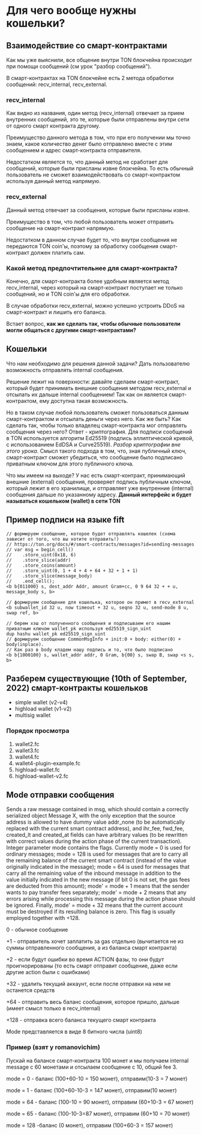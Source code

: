 # Для чего вообще нужны кошельки?

## Взаимодействие со смарт-контрактами

Как мы уже выяснили, все общение внутри TON блокчейна происходит при помощи сообщений (см урок "разбор
сообщений").

В смарт-контрактах на TON блокчейне есть 2 метода обработки сообщений: recv_internal, recv_external.

### recv_internal

Как видно из названия, один метод (recv_internal) отвечает за прием внутренних сообщений,
это те, которые были отправлены внутри сети от одного смарт контракта другому.

Преимущество данного метода в том, что при его получении мы точно знаем, какое количество денег
было отправлено вместе с этим сообщением и адрес смарт-контракта отправителя.

Недостатком является то, что данный метод не сработает для сообщений, которые были присланы извне
блокчейна.
То есть обычный пользователь не сможет взаимодействовать со смарт-контрактом используя данный метод
напрямую.

### recv_external

Данный метод отвечает за сообщения, которые были присланы извне.

Преимущество в том, что любой пользователь может отправить сообщение на смарт-контракт напрямую.

Недостатком в данном случае будет то, что внутри сообщения не передаются TON coin'ы,
поэтому за обработку сообщения смарт-контракт должен платить сам.

### Какой метод предпочтительнее для смарт-контракта?

Конечно, для смарт-контракта более удобным является метод recv_internal,
через который на смарт-контракт поступает не только сообщений, но и TON coin'ы для его обработки.

В случае обработки recv_external, можно успешно устроить DDoS на смарт-контракт и лишить его баланса.

Встает вопрос, **как же сделать так, чтобы обычные пользователи могли общаться с другими
смарт-контрактами?**

## Кошельки

Что нам необходимо для решения данной задачи? Дать пользователю возможность отправлять internal сообщения.

Решение лежит на поверхности: давайте сделаем смарт-контракт, который будет принимать
внешние сообщения методом recv_external и отсылать их дальше internal сообщением!
Так как он является смарт-контрактом, ему доступна такая возможность.

Но в таком случае любой пользователь сможет пользоваться данным смарт-контрактом и отсылать деньги через
него.
Как же быть? Как сделать так, чтобы только владелец смарт-контракта мог отправлять сообщения через него?
Ответ - криптография.
Для подписи сообщений в TON используется алгоритм Ed25519
(подпись эллиптической кривой, с использованием EdDSA и Curve25519).
*Разбор криптографии вне этого урока*. Смысл такого подхода в том, что, зная публичный ключ,
смарт-контракт сможет убедиться, что сообщение было подписано приватным ключом для этого публичного ключа.

Что мы имеем на выходе? У нас есть смарт-контракт, принимающий внешние (external) сообщения,
проверяет подпись публичным ключом, который лежит в его хранилище, и отправляет уже внутренние (internal)
сообщения дальше по указанному адресу. **Данный интерфейс и будет называться кошельком (wallet) в сети
TON**

## Пример подписи на языке fift

```
// формируем сообщение, которое будет отправлять кошелек (схема зависит от того, что вы хотите отправить!)
// https://ton.org/docs/#/smart-contracts/messages?id=sending-messages
// var msg = begin_cell()
//    .store_uint(0x18, 6)
//    .store_slice(addr)
//    .store_coins(amount)
//    .store_uint(0, 1 + 4 + 4 + 64 + 32 + 1 + 1)
//    .store_slice(message_body)
//    .end_cell();
<b b{011000} s, dest_addr Addr, amount Gram+cc, 0 9 64 32 + + u, message_body s, b>

// формируем сообщение для кошелька, которое он примет в recv_external
<b subwallet_id 32 u, now timeout + 32 u, seqno 32 u, send-mode 8 u, swap ref, b>

// берем хэш от полученного сообщения и подписываем его нашим приватным ключом wallet_pk используя ed25519_sign_uint
dup hashu wallet_pk ed25519_sign_uint
// формируем сообщение CommonMsgInfo + init:0 + body: either(0) + body(inplace). 
// Как раз в body кладем нашу подпись и то, что было подписано
<b b{1000100} s, wallet_addr addr, 0 Gram, b{00} s, swap B, swap <s s, b>  
```

## Разберем существующие (10th of September, 2022) смарт-контракты кошельков

- simple wallet (v2-v4)
- highload wallet (v1-v2)
- multisig wallet

### Порядок просмотра
1. wallet2.fc
2. wallet3.fc
3. wallet4.fc
4. wallet4-plugin-example.fc
5. highload-wallet.fc
6. highload-wallet-v2.fc

## Mode отправки сообщения
Sends a raw message contained in msg, which should contain a correctly serialized object Message X, 
with the only exception that the source address is allowed to have dummy value addr_none 
(to be automatically replaced with the current smart contract address), 
and ihr_fee, fwd_fee, created_lt and created_at fields can have arbitrary values 
(to be rewritten with correct values during the action phase of the current transaction).
Integer parameter mode contains the flags. Currently mode = 0 is used for ordinary messages; 
mode = 128 is used for messages that are to carry all the remaining balance of the current smart contract 
(instead of the value originally indicated in the message); mode = 64 is used for messages that carry 
all the remaining value of the inbound message in addition to the value initially indicated in the new 
message (if bit 0 is not set, the gas fees are deducted from this amount); mode' = mode + 1 means that 
the sender wants to pay transfer fees separately; mode' = mode + 2 means that any errors arising while 
processing this message during the action phase should be ignored. Finally, mode' = mode + 32 means that 
the current account must be destroyed if its resulting balance is zero. This flag is usually employed 
together with +128.


0 - обычное сообщение

+1 - отправитель хочет заплатить за gas отдельно (вычитается не из суммы отправленного сообщения, а из баланса смарт контракта)

+2 - если будут ошибки во время ACTION фазы, то они будут проигнорированы (то есть смарт отправит сообщение, даже если другие action были с ошибками)

+32 - удалить текущий аккаунт, если после отправки на нем не останется средств

+64 - отправить весь баланс сообщения, которое пришло, дальше (имеет смысл только в recv_internal) 

+128 - отправка всего баланса текущего смарт контракта

Mode представляется в виде 8 битного числа (uint8)

### Пример (взят у romanovichim)

Пускай на балансе смарт-контракта 100 монет и мы получаем internal message c 60 монетами и отсылаем сообщение с 10, общий fee 3.

mode = 0 - баланс (100+60-10 = 150 монет), отправим(10-3 = 7 монет) 

mode = 1 - баланс (100+60-10-3 = 147 монет), отправим(10 монет) 

mode = 64 - баланс (100-10 = 90 монет), отправим (60+10-3 = 67 монет) 

mode = 65 - баланс (100-10-3=87 монет), отправим (60+10 = 70 монет) 

mode = 128 -баланс (0 монет), отправим (100+60-3 = 157 монет)